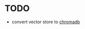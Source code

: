 # TODO
- convert vector store to [chromadb](https://docs.llamaindex.ai/en/stable/examples/vector_stores/ChromaIndexDemo/?h=chroma)